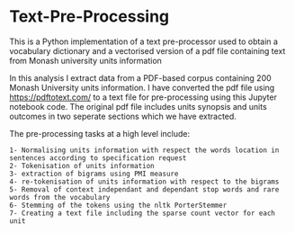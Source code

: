 # Text-Pre-Processing
This is a Python implementation of a text pre-processor used to obtain a vocabulary dictionary and a vectorised version of a pdf file containing text from Monash university units information

In this analysis I extract data from a PDF-based corpus containing 200 Monash University units information. I have converted the pdf file using https://pdftotext.com/ to a text file for pre-processing using this Jupyter notebook code. The original pdf file includes units synopsis and units outcomes in two seperate sections which we have extracted.

The pre-processing tasks at a high level include:

    1- Normalising units information with respect the words location in sentences according to specification request
    2- Tokenisation of units information
    3- extraction of bigrams using PMI measure
    4- re-tokenisation of units information with respect to the bigrams
    5- Removal of context independant and dependant stop words and rare words from the vocabulary
    6- Stemming of the tokens using the nltk PorterStemmer
    7- Creating a text file including the sparse count vector for each unit
